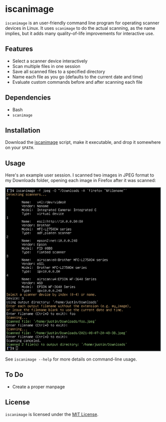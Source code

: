# iscanimage

`iscanimage` is an user-friendly command line program for operating scanner devices in Linux. It uses `scanimage` to do the actual scanning, as the name implies, but it adds many quality-of-life improvements for interactive use.

## Features

* Select a scanner device interactively
* Scan multiple files in one session
* Save all scanned files to a specified directory
* Name each file as you go (defaults to the current date and time)
* Evaluate custom commands before and after scanning each file

## Dependencies

* Bash
* `scanimage`

## Installation

Download the [iscanimage](iscanimage) script, make it executable, and drop it somewhere on your `$PATH`.

## Usage

Here's an example user session. I scanned two images in JPEG format to my Downloads folder, opening each image in Firefox after it was scanned:

![iscanimage demo in the terminal](demo.png)

See `iscanimage --help` for more details on command-line usage.

## To Do

* Create a proper manpage

## License

`iscanimage` is licensed under the [MIT License](LICENSE.md).
